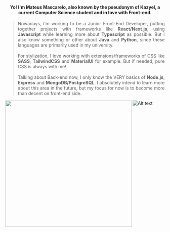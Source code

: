 <h4 align="center"> Yo! I'm Mateus Mascarelo, also known by the pseudonym of Kazyel, a current Computer Science student and in love with Front-end.</h4>

> <p align="justify">Nowadays, i'm working to be a Junior Front-End Developer, putting together projects with frameworks like <b>React/Next.js</b>, using <b>Javascript</b> while learning more about <b>Typescript</b> as possible. But I also know something or other about <b>Java</b> and <b>Python</b>, since these languages are primarily used in my university. <br><br>For stylization, I love working with extensions/frameworks of CSS like <b>SASS</b>, <b>TailwindCSS</b> and <b>MaterialUI</b> for example. But if needed, pure CSS is always with me! <br><br>Talking about Back-end now, I only know the VERY basics of <b>Node.js</b>, <b>Express</b> and <b>MongoDB/PostgreSQL</b>. I absolutely intend to learn more about this area in the future, but my focus for now is to become more than decent on front-end side. 

![Alt text](https://spotify-recently-played-readme.vercel.app/api?user=uvftxlhokjash9j9ab2rsgwt8&count=2)<img align="left" src = "https://github-readme-streak-stats.herokuapp.com?user=Kazyel&theme=dark&hide_border=true" width = 400>

